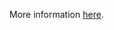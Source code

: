 More information [here](https://docs.prismacloud.io/en/enterprise-edition/policy-reference/google-cloud-policies/logging-policies-1/bc-google-cloud-110).
